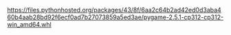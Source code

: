 https://files.pythonhosted.org/packages/43/8f/6aa2c64b2ad42ed0d3aba460b4aab28bd92f6ecf0ad7b27073859a5ed3ae/pygame-2.5.1-cp312-cp312-win_amd64.whl
